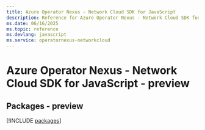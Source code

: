 ```yaml
---
title: Azure Operator Nexus - Network Cloud SDK for JavaScript
description: Reference for Azure Operator Nexus - Network Cloud SDK for JavaScript
ms.date: 06/16/2025
ms.topic: reference
ms.devlang: javascript
ms.service: operatornexus-networkcloud
---
```

# Azure Operator Nexus - Network Cloud SDK for JavaScript - preview
## Packages - preview
[!INCLUDE [packages](operator-nexus---network-cloud-index.md)]